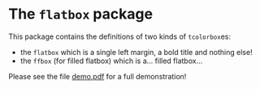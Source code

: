 The `flatbox` package
=====================

This package contains the definitions of two kinds of `tcolorbox`es:

* the `flatbox` which is a single left margin, a bold title and nothing else!
* the `ffbox` (for filled flatbox) which is a... filled flatbox...

Please see the file [demo.pdf](https://github.com/leovalais/flatbox/blob/master/demo.pdf) for a full demonstration!
